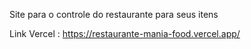 Site para o controle do restaurante para seus itens

Link Vercel : https://restaurante-mania-food.vercel.app/
